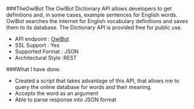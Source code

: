 ###TheOwlBot
The OwlBot Dictionary API allows developers to get definitions and, in some cases, example sentences for English words. OwlBot searches the internet for English vocabulary definitions and saves them to its database. The Dictionary API is provided free for public use.
- API endpoint : [OwlBot](https://owlbot.info/)
- SSL Support : Yes
- Supported Format : JSON
- Architectural Style :REST



###What I have done.
- Created a script that takes advantage of this API, that allows me to query the online database for words and their meaning.
- Accepts the word as an argument
- Able to parse response into JSON format
